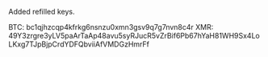 Added refilled keys.

BTC: bc1qjhzcqp4kfrkg6nsnzu0xmn3gsv9q7g7nvn8c4r
XMR: 49Y3zrgre3yLV5paArTaAp48avu5syRJucR5vZrBif6Pb67hYaH81WH9Sx4LoLKxg7TJpBjpCrdYDFQbviiAfVMDGzHmrFf